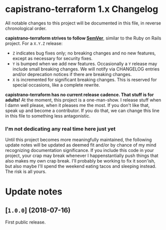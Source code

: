 # capistrano-terraform 1.x Changelog

All notable changes to this project will be documented in this file, in reverse chronological order.

**capistrano-terraform strives to follow [SemVer](http://semver.org)**, similar to the Ruby on Rails project. For a `X.Y.Z` release:

* `Z` indicates bug fixes only; no breaking changes and no new features, except as necessary for security fixes.
* `Y` is bumped when we add new features. Occasionally a `Y` release may include small breaking changes. We will notify via CHANGELOG entries and/or deprecation notices if there are breaking changes.
* `X` is incremented for significant breaking changes. This is reserved for special occasions, like a complete rewrite.

**capistrano-terraform has no current release cadence. That stuff is for adults!** At the moment, this project is a one-man-show. I release stuff when I damn well please, when it pleases me the most. If you don't like that, speak up and become a contributor. If you do that, we can change this line in this file to something less antagonistic.

### I'm not dedicating any real time here just yet
Until this project becomes more meaningfully maintained, the following update notes will be updated as deemed fit and/or by chance of my mind recognizing documentation significance. If you include this code in your project, your crap may break whenever I happenstantially push things that also makes my own crap break. I'll probably be working to fix it soon'ish, but also maybe I'll spend the weekend eating tacos and sleeping instead. The risk is all yours.


# Update notes

## [`1.0.0`] (2018-07-16)
First public release.
